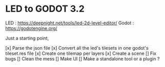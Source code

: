 # LED to GODOT 3.2

LED : https://deepnight.net/tools/led-2d-level-editor/
Godot : https://godotengine.org/

Just a starting point, 

[x] Parse the json file
[x] Convert all the led's tilesets in one godot's tileset.res file
[x] Create one tilemap per layers
[x] Create a scene
[] Fix bugs
[] Clean the mess
[] Make UI
[] Make a standalone tool or a plugin ?

